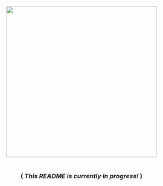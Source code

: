 <!--
    "wtf is this README source?"
    - Someone probably
-->

<div align="center">
  <img src="https://dsv16luwmjfsl.cloudfront.net/wp-content/uploads/2022/02/404_not_found.png" width=400>
</div></br>

<div align="center">
  <h3>( <em>This README is currently in progress!</em> )</h3>
</div>
